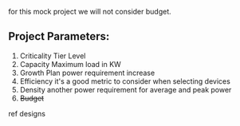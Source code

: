 for this mock project we will not consider budget.
## Project Parameters:
1) Criticality
	Tier Level
2) Capacity
	Maximum load in KW
3) Growth Plan
	power requirement increase
4) Efficiency
	it's a good metric to consider when selecting devices
5) Density
	another power requirement for average and peak power
6) ~~Budget~~

ref designs